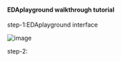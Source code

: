 #### EDAplayground walkthrough tutorial

step-1:EDAplayground interface

![image](https://github.com/Raviyazareen22/internship_training/assets/132916138/98b0bd0d-f3e5-4c20-b149-8a966b877d17)

step-2:
